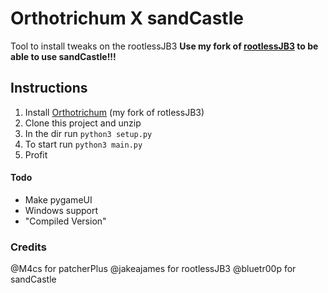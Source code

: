 # Orthotrichum X sandCastle 
Tool to install tweaks on the rootlessJB3 
**Use my fork of [rootlessJB3](https://github.com/bluetr00p/rootlessJB3) to be able to use sandCastle!!!**

## Instructions
1. Install [Orthotrichum](https://github.com/bluetr00p/rootlessJB3) (my fork of rotlessJB3)
2. Clone this project and unzip 
3. In the dir run `python3 setup.py`
4. To start run `python3 main.py`
5. Profit


#### Todo
- Make pygameUI
- Windows support
- "Compiled Version"

### Credits
@M4cs for patcherPlus
@jakeajames for rootlessJB3
@bluetr00p for sandCastle
